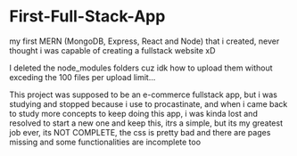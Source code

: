 # First-Full-Stack-App
my first MERN (MongoDB, Express, React and Node) that i created, never thought i was capable of creating a fullstack website xD

I deleted the node_modules folders cuz idk how to upload them without exceding the 100 files per upload limit...

This project was supposed to be an e-commerce fullstack app, but i was studying and stopped because i use to procastinate, and when i came back to study more concepts to keep doing this app, i was kinda lost and resolved to start a new one and keep this, itrs a simple, but its my greatest job ever, its NOT COMPLETE, the css is pretty bad and there are pages missing and some functionalities are incomplete too
